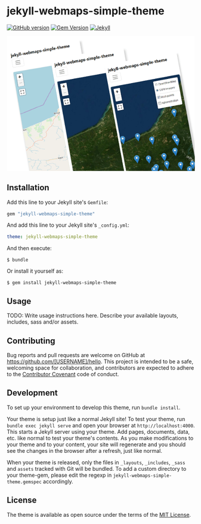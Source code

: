 # jekyll-webmaps-simple-theme

[![GitHub version](https://badge.fury.io/gh/wslerry%2Fjekyll-webmaps-simple-theme.svg)](https://badge.fury.io/gh/wslerry%2Fjekyll-webmaps-simple-theme)
[![Gem Version](https://badge.fury.io/rb/jekyll-webmaps-simple-theme.svg)](https://badge.fury.io/rb/jekyll-webmaps-simple-theme)
[![Jekyll](https://img.shields.io/badge/jekyll-%3E%3D3.7-blue.svg)](https://jekyllrb.com/)

![screenshot](screenshot.png)


## Installation

Add this line to your Jekyll site's `Gemfile`:

```ruby
gem "jekyll-webmaps-simple-theme"
```

And add this line to your Jekyll site's `_config.yml`:

```yaml
theme: jekyll-webmaps-simple-theme
```

And then execute:

    $ bundle

Or install it yourself as:

    $ gem install jekyll-webmaps-simple-theme

## Usage

TODO: Write usage instructions here. Describe your available layouts, includes, sass and/or assets.

## Contributing

Bug reports and pull requests are welcome on GitHub at https://github.com/[USERNAME]/hello. This project is intended to be a safe, welcoming space for collaboration, and contributors are expected to adhere to the [Contributor Covenant](http://contributor-covenant.org) code of conduct.

## Development

To set up your environment to develop this theme, run `bundle install`.

Your theme is setup just like a normal Jekyll site! To test your theme, run `bundle exec jekyll serve` and open your browser at `http://localhost:4000`. This starts a Jekyll server using your theme. Add pages, documents, data, etc. like normal to test your theme's contents. As you make modifications to your theme and to your content, your site will regenerate and you should see the changes in the browser after a refresh, just like normal.

When your theme is released, only the files in `_layouts`, `_includes`, `_sass` and `assets` tracked with Git will be bundled.
To add a custom directory to your theme-gem, please edit the regexp in `jekyll-webmaps-simple-theme.gemspec` accordingly.

## License

The theme is available as open source under the terms of the [MIT License](https://opensource.org/licenses/MIT).
